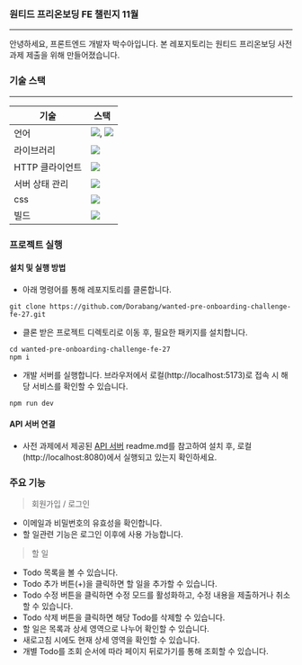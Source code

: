 ### 원티드 프리온보딩 FE 챌린지 11월
---
안녕하세요, 프론트엔드 개발자 박수아입니다.
본 레포지토리는 원티드 프리온보딩 사전과제 제출을 위해 만들어졌습니다.

### 기술 스택
---
|기술|스택|
|--|--|
|언어|<img src="https://img.shields.io/badge/JavaScript-F7DF1E?style=flat-square&logo=javascript&logoColor=black"/>, <img src="https://img.shields.io/badge/Typescript-3178C6?style=flat-square&logo=Typescript&logoColor=white"/>|
|라이브러리|<img src="https://img.shields.io/badge/React-61DAFB?style=flat-square&logo=React&logoColor=black"/>|
|HTTP 클라이언트|<img src="https://img.shields.io/badge/Axios-5A29E4?style=flat-square&logo=axios&logoColor=white"/>|
|서버 상태 관리|<img src="https://img.shields.io/badge/reactquery-FF4154?style=flat-square&logo=reactquery&logoColor=white"/>|
|css|<img src="https://img.shields.io/badge/Tailwind CSS-06B6D4?style=flat-square&logo=Tailwind CSS&logoColor=white"/>|
|빌드|<img src="https://img.shields.io/badge/vite-646CFF?style=flat-square&logo=vite&logoColor=white"/>|

### 프로젝트 실행
#### 설치 및 실행 방법

- 아래 명령어를 통해 레포지토리를 클론합니다.

```
git clone https://github.com/Dorabang/wanted-pre-onboarding-challenge-fe-27.git
```

- 클론 받은 프로젝트 디렉토리로 이동 후, 필요한 패키지를 설치합니다.

```
cd wanted-pre-onboarding-challenge-fe-27
npm i
```

- 개발 서버를 실행합니다. 브라우저에서 로컬(http://localhost:5173)로 접속 시 해당 서비스를 확인할 수 있습니다.

```
npm run dev
```


#### API 서버 연결
- 사전 과제에서 제공된 [API 서버](https://github.com/starkoora/wanted-pre-onboarding-challenge-fe-1-api) readme.md를 참고하여 설치 후, 로컬(http://localhost:8080)에서 실행되고 있는지 확인하세요.

### 주요 기능
> 회원가입 / 로그인
- 이메일과 비밀번호의 유효성을 확인합니다.
- 할 일관련 기능은 로그인 이후에 사용 가능합니다.
  
> 할 일
- Todo 목록을 볼 수 있습니다.
- Todo 추가 버튼(+)을 클릭하면 할 일을 추가할 수 있습니다.
- Todo 수정 버튼을 클릭하면 수정 모드를 활성화하고, 수정 내용을 제출하거나 취소할 수 있습니다.
- Todo 삭제 버튼을 클릭하면 해당 Todo를 삭제할 수 있습니다.
- 할 일은 목록과 상세 영역으로 나누어 확인할 수 있습니다.
- 새로고침 시에도 현재 상세 영역을 확인할 수 있습니다.
- 개별 Todo를 조회 순서에 따라 페이지 뒤로가기를 통해 조회할 수 있습니다.
